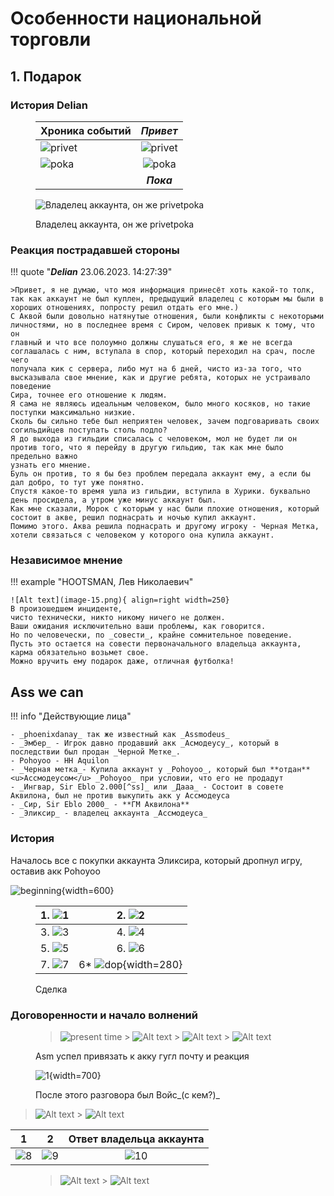 # Особенности национальной торговли

## 1. Подарок

### История Delian

<figure markdown>

|         Хроника событий |                _Привет_ |
| :---------------------- | :----------------------: |
| ![privet](image-10.png) | ![privet](image-11.png) |
|   ![poka](image-12.png) |   ![poka](image-13.png) |
|                         |                **_Пока_** |

<figcaption></figcaption>
</figure>
<figure markdown>

![Владелец аккаунта, он же privetpoka](image-14.png)

<figcaption>Владелец аккаунта, он же privetpoka</figcaption>
</figure>

### Реакция пострадавшей стороны

!!! quote "**_Delian_** 23.06.2023. 14:27:39"

    >Привет, я не думаю, что моя информация принесёт хоть какой-то толк, так как аккаунт не был куплен, предыдущий владелец с которым мы были в
    хороших отношениях, попросту решил отдать его мне.)
    С Аквой были довольно натянутые отношения, были конфликты с некоторыми личностями, но в последнее время с Сиром, человек привык к тому, что он
    главный и что все полоумно должны слушаться его, я же не всегда соглашалась с ним, вступала в спор, который переходил на срач, после чего
    получала кик с сервера, либо мут на 6 дней, чисто из-за того, что высказывала свое мнение, как и другие ребята, которых не устраивало поведение
    Сира, точнее его отношение к людям.
    Я сама не являюсь идеальным человеком, было много косяков, но такие поступки максимально низкие.
    Сколь бы сильно тебе был неприятен человек, зачем подговаривать своих согильдийцев поступать столь подло?
    Я до выхода из гильдии списалась с человеком, мол не будет ли он против того, что я перейду в другую гильдию, так как мне было предельно важно
    узнать его мнение.
    Буль он против, то я бы без проблем передала аккаунт ему, а если бы дал добро, то тут уже понятно.
    Спустя какое-то время ушла из гильдии, вступила в Хурики. буквально день просидела, а утром уже минус аккаунт был.
    Как мне сказали, Морок с которым у нас были плохие отношения, который состоит в акве, решил поднасрать и ночью купил аккаунт.
    Помимо этого. Аква решила поднасрать и другому игроку - Черная Метка, хотели связаться с человеком у которого она купила аккаунт.

### Независимое мнение

!!! example "HOOTSMAN, Лев Николаевич"

    ![Alt text](image-15.png){ align=right width=250}
    В произошедшем инциденте,
    чисто технически, никто никому ничего не должен.
    Ваши ожидания исключительно ваши проблемы, как говорится.
    Но по человечески, по _совести_, крайне сомнительное поведение.
    Пусть это остается на совести первоначального владельца аккаунта, карма обязательно возьмет свое.
    Можно вручить ему подарок даже, отличная футболка!

## Ass we can

!!! info "Действующие лица"

    - _phoenixdanay_ так же известный как _Assmodeus_
    - _Эмбер_ - Игрок давно продавший акк _Асмодеусу_, который в последствии был продан _Черной Метке_.
    - Pohoyoo - HH Aquilon
    - _Черная метка_- Купила аккаунт у _Pohoyoo_, который был **отдан** <u>Ассмодеусом</u> _Pohoyoo_ при условии, что его не продадут
    - _Ингвар, Sir Eblo 2.000[^ss]_ или _Дааа_ - Состоит в совете Аквилона, был не против выкупить акк у Ассмодеуса
    - _Сир, Sir Eblo 2000_ - **ГМ Аквилона**
    - _Эликсир_ - владелец аккаунта _Ассмодеуса_

[^ss]: Подражает ГМу аквы, нно это два разных участника событий.

### История

Началось все с покупки аккаунта Эликсира, который дропнул игру, оставив акк Pohoyoo

![beginning](image.png){width=600}

<figure markdown>

| 1. ![1](../../assets/images/wip/1.png) | 2. ![2](../../assets/images/wip/2.png) |
| :------------------------------------: | :------------------------------------: |
| 3. ![3](../../assets/images/wip/3.png) | 4. ![4](../../assets/images/wip/4.png) |
| 5. ![5](../../assets/images/wip/5.png) | 6. ![6](../../assets/images/wip/6.png) |
| 7. ![7](../../assets/images/wip/7.png) |   6\* ![dop](image-5.png){width=280}   |

<figcaption>Сделка</figcaption>
</figure>

### Договоренности и начало волнений

<figure markdown>

> ![present time](image-1.png) > ![Alt text](image-2.png) > ![Alt text](image-3.png) > ![Alt text](image-4.png)

<figcaption> Asm успел привязать к акку гугл почту и реакция</figcation>
</figure>

<figure markdown>

![1](../../assets/images/choseblom/1.png){width=700}

<figcaption>После этого разговора был Войс_(с кем?)_</figcation>
</figure>

> ![Alt text](image-7.png) > ![Alt text](image-9.png)

|                  1                  |                  2                  |       Ответ владельца аккаунта        |
| :---------------------------------: | :---------------------------------: | :-----------------------------------: |
| ![8](../../assets/images/wip/8.png) | ![9](../../assets/images/wip/9.png) | ![10](../../assets/images/wip/10.png) |

<figure markdown>

> ![Alt text](image-6.png) > ![Alt text](image-8.png)

<figcaption> </figcation>
</figure>

<figure markdown>

<figcaption> </figcation>
</figure>

<figure markdown>

<figcaption> </figcation>
</figure>

